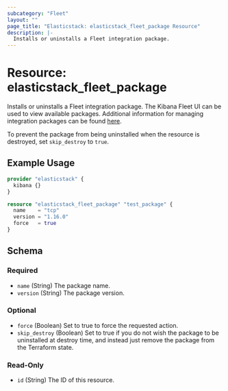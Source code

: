 ```yaml
---
subcategory: "Fleet"
layout: ""
page_title: "Elasticstack: elasticstack_fleet_package Resource"
description: |-
  Installs or uninstalls a Fleet integration package.
---
```


# Resource: elasticstack_fleet_package

Installs or uninstalls a Fleet integration package. The Kibana Fleet UI can be
used to view available packages. Additional information for managing integration
packages can be found [here](https://www.elastic.co/guide/en/fleet/current/install-uninstall-integration-assets.html).

To prevent the package from being uninstalled when the resource is destroyed,
set `skip_destroy` to `true`.

## Example Usage

```terraform
provider "elasticstack" {
  kibana {}
}

resource "elasticstack_fleet_package" "test_package" {
  name    = "tcp"
  version = "1.16.0"
  force   = true
}
```

<!-- schema generated by tfplugindocs -->
## Schema

### Required

- `name` (String) The package name.
- `version` (String) The package version.

### Optional

- `force` (Boolean) Set to true to force the requested action.
- `skip_destroy` (Boolean) Set to true if you do not wish the package to be uninstalled at destroy time, and instead just remove the package from the Terraform state.

### Read-Only

- `id` (String) The ID of this resource.
